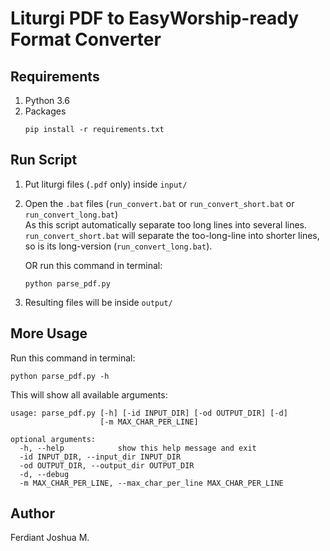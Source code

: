 # Liturgi PDF to EasyWorship-ready Format Converter

## Requirements

1. Python 3.6
2. Packages
    ```shell script
    pip install -r requirements.txt    
    ```
   
## Run Script

1. Put liturgi files (`.pdf` only) inside `input/`
2. Open the `.bat` files (`run_convert.bat` or `run_convert_short.bat` or `run_convert_long.bat`)  
    As this script automatically separate too long lines into several lines. `run_convert_short.bat` will separate the
    too-long-line into shorter lines, so is its long-version (`run_convert_long.bat`).
   
   OR run this command in terminal:
    ```shell script
    python parse_pdf.py
    ```
3. Resulting files will be inside `output/`

## More Usage
Run this command in terminal:
```shell script
python parse_pdf.py -h
```

This will show all available arguments:
```shell script
usage: parse_pdf.py [-h] [-id INPUT_DIR] [-od OUTPUT_DIR] [-d]
                    [-m MAX_CHAR_PER_LINE]

optional arguments:
  -h, --help            show this help message and exit
  -id INPUT_DIR, --input_dir INPUT_DIR
  -od OUTPUT_DIR, --output_dir OUTPUT_DIR
  -d, --debug
  -m MAX_CHAR_PER_LINE, --max_char_per_line MAX_CHAR_PER_LINE
```

## Author

Ferdiant Joshua M.
